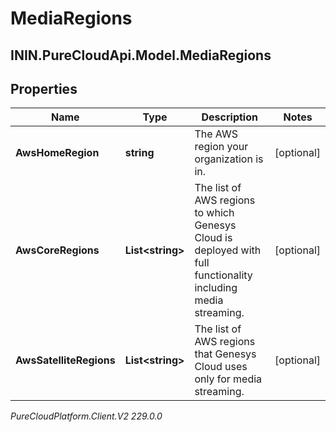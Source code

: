 # MediaRegions

## ININ.PureCloudApi.Model.MediaRegions

## Properties

|Name | Type | Description | Notes|
|------------ | ------------- | ------------- | -------------|
| **AwsHomeRegion** | **string** | The AWS region your organization is in. | [optional] |
| **AwsCoreRegions** | **List&lt;string&gt;** | The list of AWS regions to which Genesys Cloud is deployed with full functionality including media streaming. | [optional] |
| **AwsSatelliteRegions** | **List&lt;string&gt;** | The list of AWS regions that Genesys Cloud uses only for media streaming. | [optional] |



_PureCloudPlatform.Client.V2 229.0.0_
